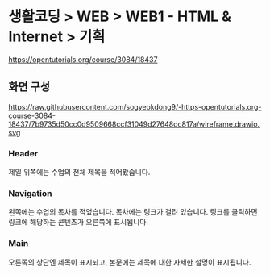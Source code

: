 # 생활코딩 > WEB > WEB1 - HTML &amp; Internet > 기획

https://opentutorials.org/course/3084/18437

## 화면 구성
https://raw.githubusercontent.com/sogyeokdong9/-https-opentutorials.org-course-3084-18437/7b9735d50cc0d9509668ccf31049d27648dc817a/wireframe.drawio.svg

### Header
제일 위쪽에는 수업의 전체 제목을 적어봤습니다. 

### Navigation
왼쪽에는 수업의 목차를 적었습니다. 목차에는 링크가 걸려 있습니다. 링크를 클릭하면 링크에 해당하는 콘텐츠가 오른쪽에 표시됩니다.

### Main
오른쪽의 상단엔 제목이 표시되고, 본문에는 제목에 대한 자세한 설명이 표시됩니다. 
